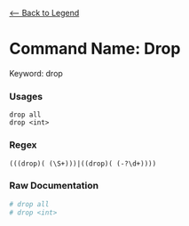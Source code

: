 [<-- Back to Legend](../legend.md)

# Command Name: Drop
Keyword: drop

### Usages
```
drop all
drop <int>
```

### Regex
```regexp
(((drop)( (\S+)))|((drop)( (-?\d+))))
```

### Raw Documentation
```yml
# drop all
# drop <int>
```
